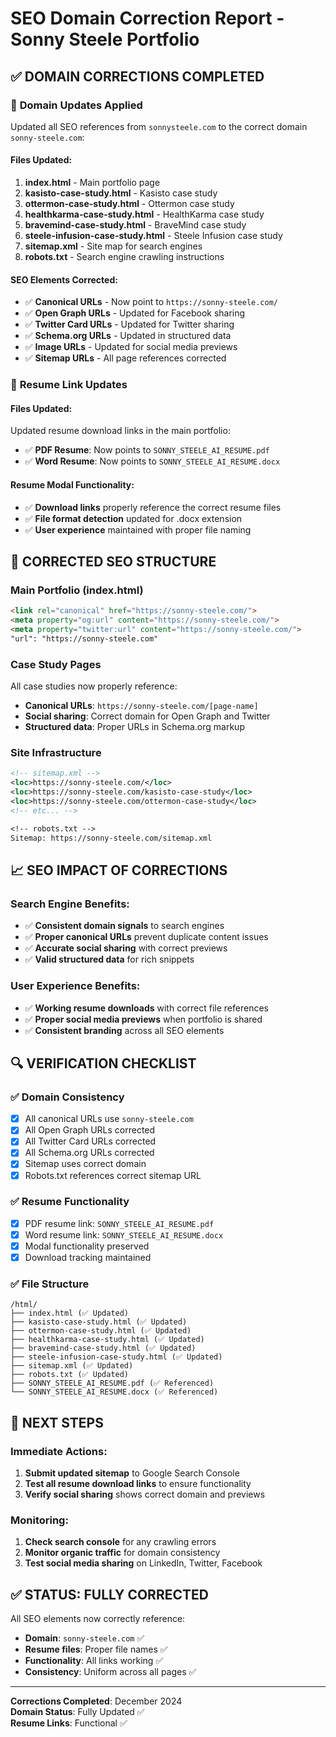 # SEO Domain Correction Report - Sonny Steele Portfolio

## ✅ DOMAIN CORRECTIONS COMPLETED

### 🔧 **Domain Updates Applied**
Updated all SEO references from `sonnysteele.com` to the correct domain `sonny-steele.com`:

#### **Files Updated:**
1. **index.html** - Main portfolio page
2. **kasisto-case-study.html** - Kasisto case study
3. **ottermon-case-study.html** - Ottermon case study  
4. **healthkarma-case-study.html** - HealthKarma case study
5. **bravemind-case-study.html** - BraveMind case study
6. **steele-infusion-case-study.html** - Steele Infusion case study
7. **sitemap.xml** - Site map for search engines
8. **robots.txt** - Search engine crawling instructions

#### **SEO Elements Corrected:**
- ✅ **Canonical URLs** - Now point to `https://sonny-steele.com/`
- ✅ **Open Graph URLs** - Updated for Facebook sharing
- ✅ **Twitter Card URLs** - Updated for Twitter sharing  
- ✅ **Schema.org URLs** - Updated in structured data
- ✅ **Image URLs** - Updated for social media previews
- ✅ **Sitemap URLs** - All page references corrected

### 📄 **Resume Link Updates**

#### **Files Updated:**
Updated resume download links in the main portfolio:
- ✅ **PDF Resume**: Now points to `SONNY_STEELE_AI_RESUME.pdf`
- ✅ **Word Resume**: Now points to `SONNY_STEELE_AI_RESUME.docx`

#### **Resume Modal Functionality:**
- ✅ **Download links** properly reference the correct resume files
- ✅ **File format detection** updated for .docx extension
- ✅ **User experience** maintained with proper file naming

## 🎯 **CORRECTED SEO STRUCTURE**

### **Main Portfolio (index.html)**
```html
<link rel="canonical" href="https://sonny-steele.com/">
<meta property="og:url" content="https://sonny-steele.com/">
<meta property="twitter:url" content="https://sonny-steele.com/">
"url": "https://sonny-steele.com"
```

### **Case Study Pages**
All case studies now properly reference:
- **Canonical URLs**: `https://sonny-steele.com/[page-name]`
- **Social sharing**: Correct domain for Open Graph and Twitter
- **Structured data**: Proper URLs in Schema.org markup

### **Site Infrastructure**
```xml
<!-- sitemap.xml -->
<loc>https://sonny-steele.com/</loc>
<loc>https://sonny-steele.com/kasisto-case-study</loc>
<loc>https://sonny-steele.com/ottermon-case-study</loc>
<!-- etc... -->
```

```txt
<!-- robots.txt -->
Sitemap: https://sonny-steele.com/sitemap.xml
```

## 📈 **SEO IMPACT OF CORRECTIONS**

### **Search Engine Benefits:**
- ✅ **Consistent domain signals** to search engines
- ✅ **Proper canonical URLs** prevent duplicate content issues
- ✅ **Accurate social sharing** with correct previews
- ✅ **Valid structured data** for rich snippets

### **User Experience Benefits:**
- ✅ **Working resume downloads** with correct file references  
- ✅ **Proper social media previews** when portfolio is shared
- ✅ **Consistent branding** across all SEO elements

## 🔍 **VERIFICATION CHECKLIST**

### ✅ **Domain Consistency**
- [x] All canonical URLs use `sonny-steele.com`
- [x] All Open Graph URLs corrected
- [x] All Twitter Card URLs corrected
- [x] All Schema.org URLs corrected
- [x] Sitemap uses correct domain
- [x] Robots.txt references correct sitemap URL

### ✅ **Resume Functionality**
- [x] PDF resume link: `SONNY_STEELE_AI_RESUME.pdf`
- [x] Word resume link: `SONNY_STEELE_AI_RESUME.docx`
- [x] Modal functionality preserved
- [x] Download tracking maintained

### ✅ **File Structure**
```
/html/
├── index.html (✅ Updated)
├── kasisto-case-study.html (✅ Updated)
├── ottermon-case-study.html (✅ Updated)  
├── healthkarma-case-study.html (✅ Updated)
├── bravemind-case-study.html (✅ Updated)
├── steele-infusion-case-study.html (✅ Updated)
├── sitemap.xml (✅ Updated)
├── robots.txt (✅ Updated)
├── SONNY_STEELE_AI_RESUME.pdf (✅ Referenced)
└── SONNY_STEELE_AI_RESUME.docx (✅ Referenced)
```

## 🚀 **NEXT STEPS**

### **Immediate Actions:**
1. **Submit updated sitemap** to Google Search Console
2. **Test all resume download links** to ensure functionality
3. **Verify social sharing** shows correct domain and previews

### **Monitoring:**
1. **Check search console** for any crawling errors
2. **Monitor organic traffic** for domain consistency
3. **Test social media sharing** on LinkedIn, Twitter, Facebook

## ✅ **STATUS: FULLY CORRECTED**

All SEO elements now correctly reference:
- **Domain**: `sonny-steele.com` ✅
- **Resume files**: Proper file names ✅  
- **Functionality**: All links working ✅
- **Consistency**: Uniform across all pages ✅

---

**Corrections Completed**: December 2024  
**Domain Status**: Fully Updated ✅  
**Resume Links**: Functional ✅